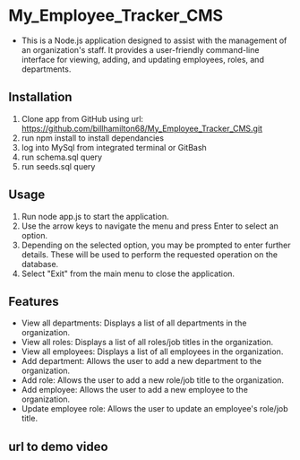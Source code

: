 # My_Employee_Tracker_CMS

* This is a Node.js application designed to assist with the management of an organization's staff. It provides a user-friendly command-line interface for viewing, adding, and updating employees, roles, and departments.


## Installation
1. Clone app from GitHub using url: https://github.com/billhamilton68/My_Employee_Tracker_CMS.git
2. run npm install to install dependancies
3. log into MySql from integrated terminal or GitBash
4. run schema.sql query
5. run seeds.sql query  

## Usage
1. Run node app.js to start the application.
2. Use the arrow keys to navigate the menu and press Enter to select an option.
3. Depending on the selected option, you may be prompted to enter further details. These will be used to perform the requested operation on the database.
4. Select "Exit" from the main menu to close the application.

## Features
* View all departments: Displays a list of all departments in the organization.
* View all roles: Displays a list of all roles/job titles in the organization.
* View all employees: Displays a list of all employees in the organization.
* Add department: Allows the user to add a new department to the organization.
* Add role: Allows the user to add a new role/job title to the organization.
* Add employee: Allows the user to add a new employee to the organization.
* Update employee role: Allows the user to update an employee's role/job title.

## url to demo video